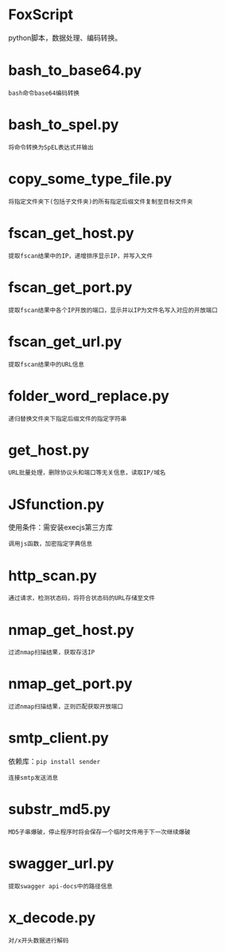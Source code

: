 # FoxScript
python脚本，数据处理、编码转换。

# bash_to_base64.py
```
bash命令base64编码转换
```
# bash_to_spel.py

```
将命令转换为SpEL表达式并输出
```
# copy_some_type_file.py

```
将指定文件夹下(包括子文件夹)的所有指定后缀文件复制至目标文件夹
```

# fscan_get_host.py
```
提取fscan结果中的IP，递增排序显示IP，并写入文件
```
# fscan_get_port.py
```
提取fscan结果中各个IP开放的端口，显示并以IP为文件名写入对应的开放端口
```
# fscan_get_url.py
```
提取fscan结果中的URL信息
```
# folder_word_replace.py
```
递归替换文件夹下指定后缀文件的指定字符串
```
# get_host.py
```
URL批量处理，删除协议头和端口等无关信息，读取IP/域名
```
# JSfunction.py
使用条件：需安装execjs第三方库
```
调用js函数，加密指定字典信息
```
# http_scan.py

```
通过请求，检测状态码，将符合状态码的URL存储至文件
```

# nmap_get_host.py
```
过滤nmap扫描结果，获取存活IP
```
# nmap_get_port.py
```
过滤nmap扫描结果，正则匹配获取开放端口
```
# smtp_client.py
依赖库：`pip install sender`

```
连接smtp发送消息
```

# substr_md5.py

```
MD5子串爆破，停止程序时将会保存一个临时文件用于下一次继续爆破
```

# swagger_url.py

```
提取swagger api-docs中的路径信息
```

# x_decode.py

```
对/x开头数据进行解码
```
